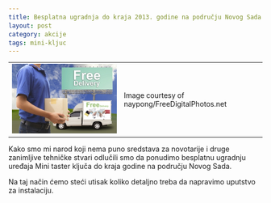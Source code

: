 ```yaml
---
title: Besplatna ugradnja do kraja 2013. godine na području Novog Sada
layout: post
category: akcije
tags: mini-kljuc 
---
```


<table ><tr><td>
<img src="/assets/images/news/deliveryMan-naypong.jpg" />
</td><td>
Image courtesy of naypong/FreeDigitalPhotos.net
</td></tr></table>

Kako smo mi narod koji nema puno sredstava za novotarije i druge zanimljive tehničke stvari odlučili smo da ponudimo besplatnu ugradnju uređaja Mini taster ključa do kraja godine na području Novog Sada.

Na taj način ćemo steći utisak koliko detaljno treba da napravimo uputstvo za instalaciju.




